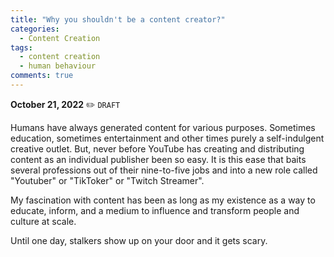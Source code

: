 ```yaml
---
title: "Why you shouldn't be a content creator?"
categories:
  - Content Creation
tags:
  - content creation
  - human behaviour
comments: true
---
```

**October 21, 2022** :pencil2: `DRAFT`

Humans have always generated content for various purposes. Sometimes education, sometimes entertainment and other times purely a self-indulgent creative outlet. But, never before YouTube has creating and distributing content as an individual publisher been so easy. It is this ease that baits several professions out of their nine-to-five jobs and into a new role called "Youtuber" or "TikToker" or "Twitch Streamer".

My fascination with content has been as long as my existence as a way to educate, inform, and a medium to influence and transform people and culture at scale.

Until one day, stalkers show up on your door and it gets scary.
